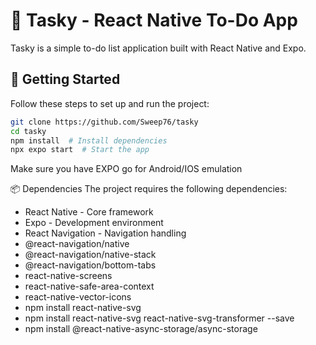 # 📌 Tasky - React Native To-Do App  

Tasky is a simple to-do list application built with React Native and Expo.  

## 🚀 Getting Started  

Follow these steps to set up and run the project:  

```sh
git clone https://github.com/Sweep76/tasky  
cd tasky  
npm install  # Install dependencies  
npx expo start  # Start the app
```  

Make sure you have EXPO go for Android/IOS emulation


📦 Dependencies
The project requires the following dependencies:

- React Native - Core framework
- Expo - Development environment
- React Navigation - Navigation handling
- @react-navigation/native
- @react-navigation/native-stack
- @react-navigation/bottom-tabs
- react-native-screens
- react-native-safe-area-context
- react-native-vector-icons
- npm install react-native-svg
- npm install react-native-svg react-native-svg-transformer --save
- npm install @react-native-async-storage/async-storage
